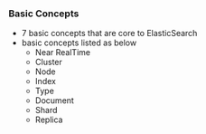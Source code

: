 ### Basic Concepts
* 7 basic concepts that are core to ElasticSearch
* basic concepts listed as below
    * Near RealTime
    * Cluster
    * Node
    * Index
    * Type
    * Document
    * Shard 
    * Replica
